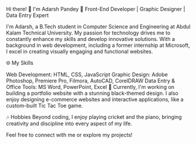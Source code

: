Hi there! 👋 I'm Adarsh Pandey
🚀 Front-End Developer | Graphic Designer | Data Entry Expert

I'm Adarsh, a B.Tech student in Computer Science and Engineering at Abdul Kalam Technical University. My passion for technology drives me to constantly enhance my skills and develop innovative solutions. With a background in web development, including a former internship at Microsoft, I excel in creating visually engaging and functional websites.

🌐 My Skills

Web Development: HTML, CSS, JavaScript
Graphic Design: Adobe Photoshop, Premiere Pro, Filmora, AutoCAD, CorelDRAW
Data Entry & Office Tools: MS Word, PowerPoint, Excel
🎨 Currently, I'm working on building a portfolio website with a stunning black-themed design. I also enjoy designing e-commerce websites and interactive applications, like a custom-built Tic Tac Toe game.

🎶 Hobbies
Beyond coding, I enjoy playing cricket and the piano, bringing creativity and discipline into every aspect of my life.

Feel free to connect with me or explore my projects!


<!---
Adarsh-pandey-cse/Adarsh-pandey-cse is a ✨ special ✨ repository because its `README.md` (this file) appears on your GitHub profile.
You can click the Preview link to take a look at your changes.
--->
